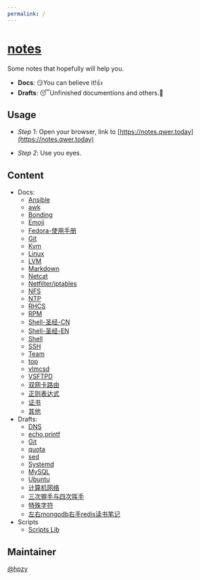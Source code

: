 ```yaml
---
permalink: /
---
```



# [notes](https://github.com/WengerChan/notes)


Some notes that hopefully will help you.

* **Docs**: 😏You can believe it!👍
* **Drafts**: 😴Unfinished documentions and others.👊

## Usage

- *Step 1*: Open your browser, link to [https://notes.qwer.today](https://notes.qwer.today)

- *Step 2*: Use you eyes.

## Content

- Docs:
  - [Ansible](docs/Ansible.md)
  - [awk](docs/awk.md)
  - [Bonding](docs/Bonding.md)
  - [Emoji](docs/Emoji.md)
  - [Fedora-使用手册](docs/Fedora-使用手册.md)
  - [Git](docs/Git.md)
  - [Kvm](docs/Kvm.md)
  - [Linux](docs/Linux.md)
  - [LVM](docs/LVM.md)
  - [Markdown](docs/Markdown.md)
  - [Netcat](docs/Netcat.md)
  - [Netfilter/iptables](docs/Netfilter-iptables.md)
  - [NFS](docs/NFS.md)
  - [NTP](docs/NTP.md)
  - [RHCS](docs/RHCS.md)
  - [RPM](docs/RPM.md)
  - [Shell-圣经-CN](docs/Shell-圣经-CN.md)
  - [Shell-圣经-EN](docs/Shell-圣经-EN.md)
  - [Shell](docs/Shell.md)
  - [SSH](docs/SSH.md)
  - [Team](docs/Team.md)
  - [top](docs/top.md)
  - [vlmcsd](docs/vlmcsd.md)
  - [VSFTPD](docs/VSFTPD.md)
  - [双网卡路由](docs/双网卡路由.md)
  - [正则表达式](docs/正则表达式.md)
  - [证书](docs/证书.md)
  - [其他](docs/其他.md)
- Drafts:
  - [DNS](drafts/DNS.md)
  - [echo,printf](drafts/echo_printf.md)
  - [Git](drafts/Git.md)
  - [quota](drafts/quota.md)
  - [sed](drafts/sed.md)
  - [Systemd](drafts/Systemd.md)
  - [MySQL](drafts/MySQL.md)
  - [Ubuntu](drafts/Ubuntu.md)
  - [计算机网络](drafts/计算机网络.md)
  - [三次握手与四次挥手](drafts/三次握手与四次挥手.md)
  - [特殊字符](drafts/特殊字符.md)
  - [左右mongodb右手redis读书笔记](drafts/左右mongodb右手redis读书笔记.md)
- Scripts
  - [Scripts Lib](scripts/List.md)

## Maintainer

[@hpzy](https://github.com/1999hpzy/1999hpzy.git)


<!--
<img align="right" src="https://github-readme-stats.vercel.app/api?username=WengerChan&show_icons=true&count_private=true&hide_border=true&cache_seconds=1900"/>
--->

